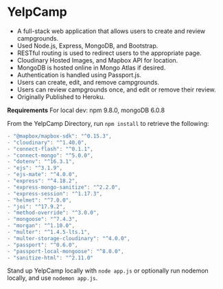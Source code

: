# YelpCamp

- A full-stack web application that allows users to create and review campgrounds.
- Used Node.js, Express, MongoDB, and Bootstrap.
- RESTful routing is used to redirect users to the appropriate page.
- Cloudinary Hosted Images, and Mapbox API for location.
- MongoDB is hosted online in Mongo Atlas if desired.
- Authentication is handled using Passport.js.
- Users can create, edit, and remove campgrounds.
- Users can review campgrounds once, and edit or remove their review.
- Originally Published to Heroku.

**Requirements**
For local dev: 
npm 9.8.0, 
mongoDB 6.0.8

From the YelpCamp Directory, run `npm install` to retrieve the following:

```jsx
- "@mapbox/mapbox-sdk": "^0.15.3",
- "cloudinary": "^1.40.0",
- "connect-flash": "^0.1.1",
- "connect-mongo": "^5.0.0",
- "dotenv": "^16.3.1",
- "ejs": "^3.1.9",
- "ejs-mate": "^4.0.0",
- "express": "^4.18.2",
- "express-mongo-sanitize": "^2.2.0",
- "express-session": "^1.17.3",
- "helmet": "^7.0.0",
- "joi": "^17.9.2",
- "method-override": "^3.0.0",
- "mongoose": "^7.4.3",
- "morgan": "^1.10.0",
- "multer": "^1.4.5-lts.1",
- "multer-storage-cloudinary": "^4.0.0",
- "passport": "^0.6.0",
- "passport-local-mongoose": "^8.0.0",
- "sanitize-html": "^2.11.0"
```

Stand up YelpCamp locally with `node app.js` or optionally run nodemon locally, and use `nodemon app.js`.

